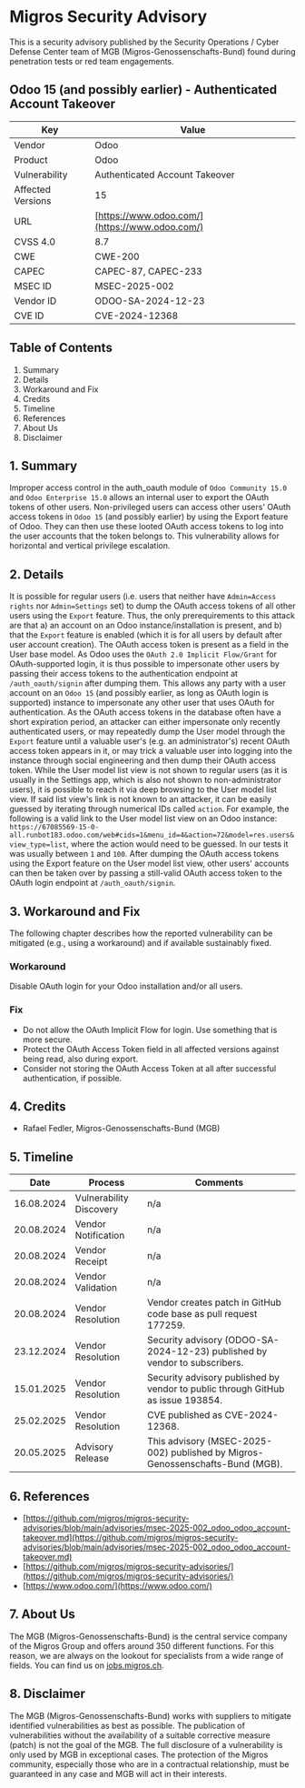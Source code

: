 # Migros Security Advisory
This is a security advisory published by the Security Operations / Cyber Defense Center team of MGB (Migros-Genossenschafts-Bund) found during penetration tests or red team engagements.

## Odoo 15 (and possibly earlier) - Authenticated Account Takeover
| Key | Value |
| --- | --- |
| Vendor | Odoo |
| Product | Odoo |
| Vulnerability | Authenticated Account Takeover |
| Affected Versions | 15 |
| URL | [https://www.odoo.com/](https://www.odoo.com/) |
| CVSS 4.0 | 8.7 |
| CWE | CWE-200 |
| CAPEC | CAPEC-87, CAPEC-233 |
| MSEC ID | MSEC-2025-002 |
| Vendor ID | ODOO-SA-2024-12-23 |
| CVE ID | CVE-2024-12368 |

## Table of Contents
1. Summary
2. Details
3. Workaround and Fix
4. Credits
5. Timeline
6. References
7. About Us
8. Disclaimer

## 1. Summary
Improper access control in the auth_oauth module of `Odoo Community 15.0` and `Odoo Enterprise 15.0` allows an internal user to export the OAuth tokens of other users. Non-privileged users can access other users' OAuth access tokens in `Odoo 15` (and possibly earlier) by using the Export feature of Odoo. They can then use these looted OAuth access tokens to log into the user accounts that the token belongs to.
This vulnerability allows for horizontal and vertical privilege escalation.


## 2. Details
It is possible for regular users (i.e. users that neither have `Admin=Access rights` nor `Admin=Settings` set) to dump the OAuth access tokens of all other users using the `Export` feature. Thus, the only prerequirements to this attack are that a) an account on an Odoo instance/installation is present, and b) that the `Export` feature is enabled (which it is for all users by default after user account creation). The OAuth access token is present as a field in the User base model. As Odoo uses the `OAuth 2.0 Implicit Flow/Grant` for OAuth-supported login, it is thus possible to impersonate other users by passing their access tokens to the authentication endpoint at `/auth_oauth/signin` after dumping them. This allows any party with a user account on an `Odoo 15` (and possibly earlier, as long as OAuth login is supported) instance to impersonate any other user that uses OAuth for authentication. As the OAuth access tokens in the database often have a short expiration period, an attacker can either impersonate only recently authenticated users, or may repeatedly dump the User model through the `Export` feature until a valuable user's (e.g. an administrator's) recent OAuth access token appears in it, or may trick a valuable user into logging into the instance through social engineering and then dump their OAuth access token. While the User model list view is not shown to regular users (as it is usually in the Settings app, which is also not shown to non-administrator users), it is possible to reach it via deep browsing to the User model list view. If said list view's link is not known to an attacker, it can be easily guessed by iterating through numerical IDs called `action`. For example, the following is a valid link to the User model list view on an Odoo instance: `https://67085569-15-0-all.runbot183.odoo.com/web#cids=1&menu_id=4&action=72&model=res.users&view_type=list`, where the action would need to be guessed. In our tests it was usually between `1` and `100`. After dumping the OAuth access tokens using the Export feature on the User model list view, other users' accounts can then be taken over by passing a still-valid OAuth access token to the OAuth login endpoint at `/auth_oauth/signin`.


## 3. Workaround and Fix
The following chapter describes how the reported vulnerability can be mitigated (e.g., using a workaround) and if available sustainably fixed.
### Workaround
Disable OAuth login for your Odoo installation and/or all users.


### Fix
- Do not allow the OAuth Implicit Flow for login. Use something that is more secure.
- Protect the OAuth Access Token field in all affected versions against being read, also during export.
- Consider not storing the OAuth Access Token at all after successful authentication, if possible.



## 4. Credits
- Rafael Fedler, Migros-Genossenschafts-Bund (MGB)

## 5. Timeline
| Date | Process | Comments |
| --- | --- | --- |
| 16.08.2024 | Vulnerability Discovery | n/a |
| 20.08.2024 | Vendor Notification | n/a |
| 20.08.2024 | Vendor Receipt | n/a |
| 20.08.2024 | Vendor Validation | n/a |
| 20.08.2024 | Vendor Resolution | Vendor creates patch in GitHub code base as pull request 177259. |
| 23.12.2024 | Vendor Resolution | Security advisory (ODOO-SA-2024-12-23) published by vendor to subscribers. |
| 15.01.2025 | Vendor Resolution | Security advisory published by vendor to public through GitHub as issue 193854. |
| 25.02.2025 | Vendor Resolution | CVE published as CVE-2024-12368. |
| 20.05.2025 | Advisory Release | This advisory (MSEC-2025-002) published by Migros-Genossenschafts-Bund (MGB). |

## 6. References
- [https://github.com/migros/migros-security-advisories/blob/main/advisories/msec-2025-002_odoo_odoo_account-takeover.md](https://github.com/migros/migros-security-advisories/blob/main/advisories/msec-2025-002_odoo_odoo_account-takeover.md)
- [https://github.com/migros/migros-security-advisories/](https://github.com/migros/migros-security-advisories/)
- [https://www.odoo.com/](https://www.odoo.com/)

## 7. About Us
The MGB (Migros-Genossenschafts-Bund) is the central service company of the Migros Group and offers around 350 different functions. For this reason, we are always on the lookout for specialists from a wide range of fields. You can find us on [jobs.migros.ch](https://migros-gruppe.jobs/de/unsere-unternehmen/migros-gruppe/offene-stellen?q=cyber).


## 8. Disclaimer
The MGB (Migros-Genossenschafts-Bund) works with suppliers to mitigate identified vulnerabilities as best as possible. The publication of vulnerabilities without the availability of a suitable corrective measure (patch) is not the goal of the MGB. The full disclosure of a vulnerability is only used by MGB in exceptional cases. The protection of the Migros community, especially those who are in a contractual relationship, must be guaranteed in any case and MGB will act in their interests.



